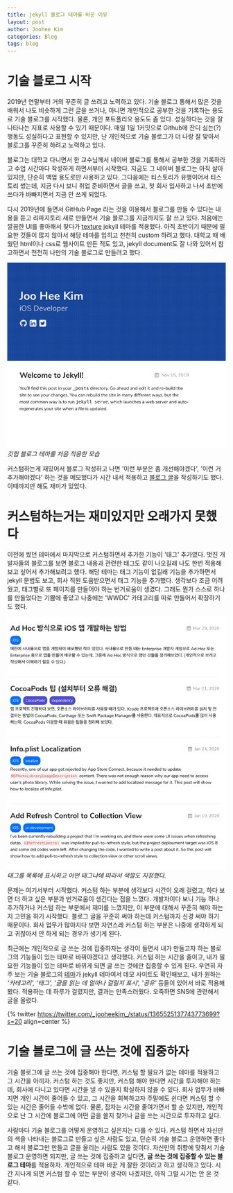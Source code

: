 ```yaml
---
title: jekyll 블로그 테마를 바꾼 이유
layout: post
author: Joohee Kim
categories: Blog
tags: blog
---
```


# 기술 블로그 시작

2019년 연말부터 거의 꾸준히 글 쓰려고 노력하고 있다. 기술 블로그 통해서 많은 것을 배워서 나도 비슷하게 그런 글을 쓰거나, 아니면 개인적으로 공부한 것을 기록하는 용도로 기술 블로그를 시작했다. 물론, 개인 포트폴리오 용도도 좀 있다. 성실하다는 것을 잘 나타나는 지표로 사용할 수 있기 때문이다. 매일 1일 1커밋으로 Github에 잔디 심는(?) 행동도 성실하다고 표현할 수 있지만, 난 개인적으로 기술 블로그가 더 나랑 잘 맞아서 블로그를 꾸준히 하려고 노력하고 있다.

블로그는 대학교 다니면서 한 교수님께서 네이버 블로그를 통해서 공부한 것을 기록하라고 수업 시간마다 작성하게 하면서부터 시작했다. 지금도 그 네이버 블로그는 아직 살아있지만, 단순히 백업 용도로만 사용하고 있다. 그다음에는 티스토리가 유행이어서 티스토리 썼는데, 지금 다시 보니 취업 준비하면서 글을 쓰고, 첫 회사 입사하고 나서 초반에 쓰다가 바빠지면서 지금 안 쓰게 되었다.

다시 2019년에 들면서 GitHub Page 라는 것을 이용해서 블로그를 만들 수 있다는 내용을 듣고 리파지토리 새로 만들면서 기술 블로그를 지금까지도 잘 쓰고 있다. 처음에는 깔끔한 UI를 좋아해서 찾다가 [texture](https://github.com/samarsault/texture) jekyll 테마를 적용했다. 아직 초반이기 때문에 필요한 것들이 많지 않아서 해당 테마를 입히고 천천히 custom 하려고 했다. 대학교 때 배웠던 html이나 css로 웹사이트 만든 적도 있고, jekyll document도 잘 나와 있어서 참고하면서 천천히 나만의 기술 블로그로 만들려고 했다.

![First jekyll theme](/assets/img/2021/03/08/image1.png)
*깃헙 블로그 테마를 처음 적용한 모습*

커스텀하는게 재밌어서 블로그 작성하고 나면 '이런 부분은 좀 개선해야겠다', '이런 거 추가해야겠다' 하는 것을 메모했다가 시간 내서 적용하고 [블로그 글](https://imjhk03.github.io/posts/custom-jekyll-theme/)을 작성하기도 했다. 이때까지만 해도 재미가 있었다.

# 커스텀하는거는 재미있지만 오래가지 못했다

이전에 썼던 테마에서 마지막으로 커스텀하면서 추가한 기능이 '태그' 추가였다. 멋진 개발자들의 블로그를 보면 블로그 내용과 관련한 태그도 같이 나오길래 나도 한번 적용해보고 싶어서 추가해보려고 했다. 해당 테마는 태그 기능이 없길래 기능을 추가하면서 jekyll 문법도 보고, 회사 직원 도움받으면서 태그 기능을 추가했다. 생각보다 조금 어려웠고, 태그별로 또 페이지를 만들어야 하는 번거로움이 생겼다. 그래도 뭔가 스스로 하나를 만들었다는 기쁨에 좋았고 나중에는 'WWDC' 카테고리를 따로 만들어서 확장하기도 했다.

![Tag buttons are shown under blog title](/assets/img/2021/03/08/image2.png)
*태그를 목록에 표시하고 어떤 태그냐에 따라서 색깔도 지정했다.*

문제는 여기서부터 시작했다. 커스텀 하는 부분에 생각보다 시간이 오래 걸렸고, 하다 보면 더 하고 싶은 부분과 번거로움이 생긴다는 점을 느꼈다. 개발자이다 보니 기능 하나 추가하거나 커스텀 하는 부분에서 재미를 느꼈지만, 이 부분에 대해서 꾸준히 해야 하는지 고민을 하기 시작했다. 블로그 글을 꾸준히 써야 하는데 커스텀까지 신경 써야 하기 때문이다. 회사 업무가 많아지다 보면 자연스레 커스텀 하는 부분은 나중에 생각하게 되고 귀찮아서 안 하게 되는 경우가 생기게 된다.

최근에는 개인적으로 글 쓰는 것에 집중하자는 생각이 들면서 내가 만들고자 하는 블로그의 기능들이 있는 테마로 바꿔야겠다고 생각했다. 커스텀 하는 시간을 줄이고, 내가 필요한 기능들이 있는 테마로 바뀌게 되면 글 쓰는 것에만 집중할 수 있게 된다. 우연히 자주 보는 기술 블로그의 [테마](https://github.com/cotes2020/jekyll-theme-chirpy)가 jekyll 테마여서 데모 사이트도 확인해보고, 내가 원하는 *'카테고리', '태그', '글을 읽는 데 얼마나 걸릴지 표시', '공유'* 등들이 있어서 바로 적용해봤다. 적용하는 데 하루가 걸렸지만, 결과는 만족스러웠다. 오죽하면 SNS에 관련해서 글을 올렸다.

{% twitter https://twitter.com/_jooheekim_/status/1365525137743773699?s=20 align=center %}

# 기술 블로그에 글 쓰는 것에 집중하자

기술 블로그에 글 쓰는 것에 집중해야 한다면, 커스텀 할 필요가 없는 테마를 적용하고 그 시간을 아끼자. 커스텀 하는 것도 좋지만, 커스텀 해야 한다면 시간을 투자해야 하는데, 회사에 다니고 있다면 시간을 낼 수 있을지 확실하지 않을 수 있다. 회사 업무가 바빠지면 개인 시간이 줄어들 수 있고, 그 시간을 회복하고자 주말에도 쉰다면 커스텀 할 수 있는 시간은 줄어들 수밖에 없다. 물론, 잠자는 시간을 줄여가면서 할 순 있지만, 개인적으로 난 그 시간에 블로그에 어떤 글을 쓸지 찾거나 글을 쓰는 시간으로 투자하고 싶다.

사람마다 기술 블로그를 어떻게 운영하고 싶은지는 다를 수 있다. 커스텀 하면서 자신만의 색을 나타내는 블로그로 만들고 싶은 사람도 있고, 단순히 기술 블로그 운영하면 좋다고 해서 블로그만 만들고 글을 올리는 사람도 있을 것이다. 자신만의 취향에 맞춰서 기술 블로그 운영하면 되지만, 글 쓰는 것에 집중하고 싶다면, **글 쓰는 것에 집중할 수 있는 블로그 테마**를 적용하자. 개인적으로 테마 바꾼 게 잘한 것이라고 하고 생각하고 있다. 시간 지나게 되면 커스텀 할 수 있는 부분이 생각이 나겠지만, 아직 그럴 시기는 안 온 것 같다.